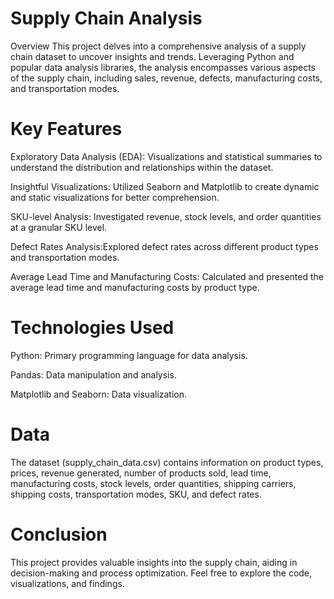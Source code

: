 # Supply Chain Analysis
Overview
This project delves into a comprehensive analysis of a supply chain dataset to uncover insights and trends. Leveraging Python and popular data analysis libraries, the analysis encompasses various aspects of the supply chain, including sales, revenue, defects, manufacturing costs, and transportation modes.

# Key Features
Exploratory Data Analysis (EDA): Visualizations and statistical summaries to understand the distribution and relationships within the dataset.

Insightful Visualizations: Utilized Seaborn and Matplotlib to create dynamic and static visualizations for better comprehension.

SKU-level Analysis: Investigated revenue, stock levels, and order quantities at a granular SKU level.

Defect Rates Analysis:Explored defect rates across different product types and transportation modes.

Average Lead Time and Manufacturing Costs: Calculated and presented the average lead time and manufacturing costs by product type.

# Technologies Used
Python: Primary programming language for data analysis.

Pandas: Data manipulation and analysis.

Matplotlib and Seaborn: Data visualization.


# Data
The dataset (supply_chain_data.csv) contains information on product types, prices, revenue generated, number of products sold, lead time, manufacturing costs, stock levels, order quantities, shipping carriers, shipping costs, transportation modes, SKU, and defect rates.

# Conclusion
This project provides valuable insights into the supply chain, aiding in decision-making and process optimization. Feel free to explore the code, visualizations, and findings.

